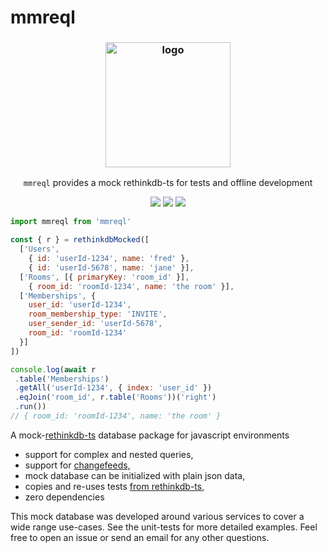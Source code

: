 # mmreql

<h3 align="center"><img src="https://i.imgur.com/yG2T2o4.jpg" alt="logo" height="200px"></h3>
<p align="center"><code>mmreql</code> provides a mock rethinkdb-ts for tests and offline development</p>

<p align="center">
<a href="https://www.npmjs.com/package/mmreql"><img src="https://img.shields.io/npm/v/mmreql"></a>
<a href="https://github.com/iambumblehead/mmreql/workflows"><img src="https://github.com/iambumblehead/mmreql/workflows/test/badge.svg"></a>
<a href="./LICENSE.md"><img src="https://img.shields.io/badge/license-ISC-blue.svg"></a>
</p>


```javascript
import mmreql from 'mmreql'

const { r } = rethinkdbMocked([
  ['Users',
    { id: 'userId-1234', name: 'fred' },
    { id: 'userId-5678', name: 'jane' }],
  ['Rooms', [{ primaryKey: 'room_id' }],
    { room_id: 'roomId-1234', name: 'the room' }],
  ['Memberships', {
    user_id: 'userId-1234',
    room_membership_type: 'INVITE',
    user_sender_id: 'userId-5678',
    room_id: 'roomId-1234'
  }]
])

console.log(await r
 .table('Memberships')
 .getAll('userId-1234', { index: 'user_id' })
 .eqJoin('room_id', r.table('Rooms'))('right')
 .run())
// { room_id: 'roomId-1234', name: 'the room' }
```

A mock-[rethinkdb-ts][3] database package for javascript environments
 * support for complex and nested queries,
 * support for [changefeeds,][1]
 * mock database can be initialized with plain json data,
 * copies and re-uses tests [from rethinkdb-ts,][2]
 * zero dependencies

This mock database was developed around various services to cover a wide range use-cases. See the unit-tests for more detailed examples. Feel free to open an issue or send an email for any other questions.

[0]: ./spec/template-js-rethinkdb-mocked-thinky.spec.js
[1]: https://rethinkdb.com/docs/changefeeds/javascript/
[2]: https://github.com/rethinkdb/rethinkdb-ts/blob/main/test/manipulating-tables.ts
[3]: https://github.com/rethinkdb/rethinkdb-ts
